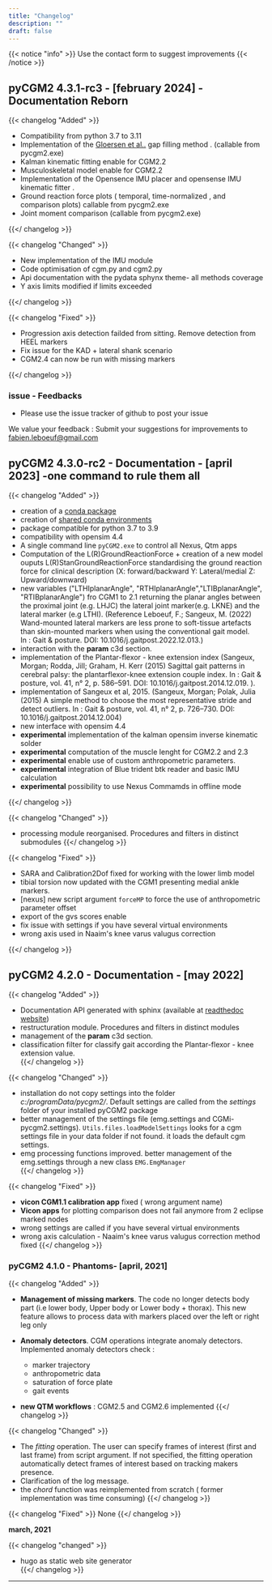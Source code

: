 ```yaml
---
title: "Changelog"
description: ""
draft: false
---
```


{{< notice "info" >}}
  Use the contact form to suggest improvements
{{< /notice >}}


## pyCGM2 4.3.1-rc3 - [february 2024] - Documentation Reborn 

{{< changelog "Added" >}}

  - Compatibility from python 3.7 to 3.11
  - Implementation of the [Gloersen et al..](https://journals.plos.org/plosone/article?id=10.1371/journal.pone.0152616)  gap filling method . (callable from pycgm2.exe) 
  - Kalman kinematic fitting enable for CGM2.2
  - Musculoskeletal model enable for CGM2.2
  - Implementation of the Opensence IMU placer and opensense IMU kinematic fitter .
  - Ground reaction force plots ( temporal, time-normalized , and comparison plots) callable from pycgm2.exe
  - Joint moment comparison (callable from pycgm2.exe)

 {{</ changelog >}}		

{{< changelog "Changed" >}}

  - New implementation of the IMU module 
  - Code optimisation of cgm.py and cgm2.py  
  - Api documentation with  the pydata sphynx theme- all methods coverage 
  - Y axis limits modified if limits exceeded

 {{</ changelog >}}	

{{< changelog "Fixed" >}}

  - Progression axis detection failded from sitting.  Remove detection from HEEL markers
  - Fix issue for the  KAD + lateral shank scenario 
  - CGM2.4 can now be run with missing markers

 {{</ changelog >}}

### issue - Feedbacks
* Please use the issue tracker of github to post your issue 

We value your feedback : Submit your suggestions for improvements to  fabien.leboeuf@gmail.com



## pyCGM2 4.3.0-rc2 - Documentation - [april 2023] -one command to rule them all 

{{< changelog "Added" >}}

* creation of a [conda package](https://anaconda.org/pyCGM2/pycgm2)
* creation of [shared conda environments](https://anaconda.org/pyCGM2/environments) 
* package compatible for python 3.7 to 3.9 
* compatibility with opensim 4.4
* A single command line  `pyCGM2.exe` to control all Nexus, Qtm apps
* Computation of the L(R)GroundReactionForce +  creation of a new model ouputs L(R)StanGroundReactionForce standardising the ground reaction force for clinical description
(X: forward/backward Y: Lateral/medial Z: Upward/downward)
* new variables ("LTHIplanarAngle", "RTHIplanarAngle","LTIBplanarAngle", "RTIBplanarAngle") fro CGM1 to 2.1 returning the planar angles between the proximal joint (e.g. LHJC)
the lateral joint marker(e.g. LKNE) and the lateral marker (e.g LTHI). (Reference Leboeuf, F.; Sangeux, M. (2022) Wand-mounted lateral markers are less prone to soft-tissue artefacts than skin-mounted markers when using the conventional gait model. In : Gait & posture. DOI: 10.1016/j.gaitpost.2022.12.013.)
* interaction with the **param** c3d section.
* implementation of the Plantar-flexor - knee extension index (Sangeux, Morgan; Rodda, Jill; Graham, H. Kerr (2015) Sagittal gait patterns in cerebral palsy: the plantarflexor-knee extension couple index. In : Gait & posture, vol. 41, n° 2, p. 586–591. DOI: 10.1016/j.gaitpost.2014.12.019. ). 
* implementation of Sangeux et al, 2015. (Sangeux, Morgan; Polak, Julia (2015) A simple method to choose the most representative stride and detect outliers. In : Gait & posture, vol. 41, n° 2, p. 726–730. DOI: 10.1016/j.gaitpost.2014.12.004)
* new interface with opensim 4.4
* **experimental** implementation of the kalman opensim inverse kinematic solder
* **experimental** computation of the muscle lenght for CGM2.2 and 2.3
* **experimental** enable use of custom anthropometric parameters.
* **experimental** integration of Blue trident btk reader and basic IMU calculation
* **experimental** possibility to use Nexus Commamds in offline mode

{{</ changelog >}}

{{< changelog "Changed" >}}
* processing module reorganised. Procedures and filters in distinct submodules
 {{</ changelog >}}

{{< changelog "Fixed" >}}
* SARA and Calibration2Dof fixed for working with the lower limb model
* tibial torsion now updated with the CGM1 presenting  medial ankle markers.
* [nexus] new script argument `forceMP` to force the use of anthropometric parameter offset 
* export of the gvs scores enable
* fix issue with  settings if you have several virtual environments
* wrong axis used in Naaim's knee varus valugus correction  

 {{</ changelog >}}


 

## pyCGM2 4.2.0 - Documentation - [may 2022]

{{< changelog "Added" >}}

* Documentation API generated with sphinx (available at [readthedoc website](https://pycgm2.readthedocs.io/en/version4.2.0/))
* restructuration module. Procedures and filters  in distinct modules
* management of the **param** c3d section.
* classification filter for classify gait according the Plantar-flexor - knee extension value.     
{{</ changelog >}}

{{< changelog "Changed" >}}

  * installation  do not copy  settings into the folder *c:/programData/pycgm2/*. Default settings are called from the *settings* folder of your installed pyCGM2 package     
  * better management of the settings file (emg.settings and CGMi-pycgm2.settings).  `Utils.files.loadModelSettings` looks for a cgm settings file in your data folder if not found. it loads the default cgm settings.  
  *  emg processing functions improved. better management of the emg.settings through a  new class `EMG.EmgManager`  
 {{</ changelog >}}

{{< changelog "Fixed" >}}

* **vicon CGM1.1 calibration  app** fixed ( wrong argument name)
* **Vicon apps** for plotting comparison does not fail anymore from 2 eclipse marked nodes
* wrong settings  are called if you have several virtual environments
* wrong axis calculation - Naaim's knee varus valugus correction method fixed
 {{</ changelog >}}



###  pyCGM2 4.1.0 - Phantoms- [april, 2021]



{{< changelog "Added" >}}
 * **Management of  missing markers**. The code no longer detects body part (i.e lower body, Upper body or Lower body + thorax). This new feature allows to process data with markers placed over the left or right leg only

* **Anomaly detectors**.  CGM operations integrate anomaly detectors.  Implemented anomaly detectors check :
     * marker trajectory
     * anthropometric data
     * saturation of force plate
     * gait events

* **new QTM workflows** : CGM2.5 and CGM2.6 implemented
{{</ changelog >}}


{{< changelog "Changed" >}}
  * The *fitting* operation.  The user can specify frames of interest (first and last frame) from script argument. If not specified, the fitting operation automatically detect frames of interest based on tracking makers presence.     
  * Clarification of the log message.
  * the *chord* function was reimplemented from scratch ( former implementation was time consuming)
{{</ changelog >}}

{{< changelog "Fixed" >}}
None
{{</ changelog >}}




**march, 2021**

{{< changelog "changed" >}}
* hugo as static web site generator  
{{</ changelog >}}

<hr>






<!-- ### Changelog label

{{< changelog "Added" >}}
{{</ changelog >}}

{{< changelog "Changed" >}}
{{</ changelog >}}

{{< changelog "Depricated" >}}
{{</ changelog >}}

{{< changelog "Removed" >}}
{{</ changelog >}}

{{< changelog "Fixed" >}}
{{</ changelog >}}

{{< changelog "Security" >}}
{{</ changelog >}}

{{< changelog "Unreleased" >}}
{{</ changelog >}} -->
